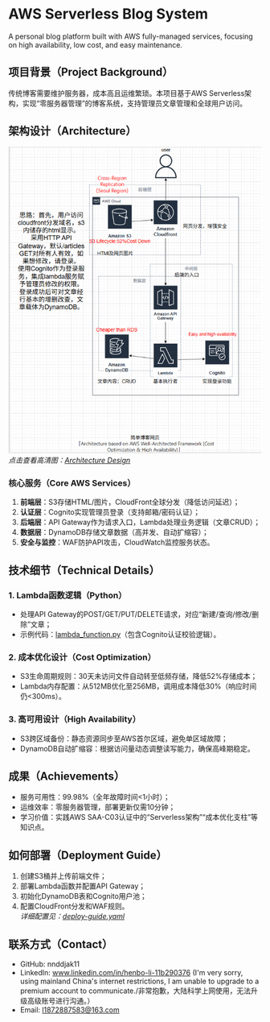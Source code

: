 # AWS Serverless Blog System

A personal blog platform built with AWS fully-managed services, focusing on high availability, low cost, and easy maintenance.

## 项目背景（Project Background）
传统博客需要维护服务器，成本高且运维繁琐。本项目基于AWS Serverless架构，实现“零服务器管理”的博客系统，支持管理员文章管理和全球用户访问。

## 架构设计（Architecture）
![架构图](https://github.com/nnddjak11/aws-serverless-blog/blob/main/images/architect-pic.PNG)  
*点击查看高清图：[Architecture Design](images/architect-pic.PNG)*

### 核心服务（Core AWS Services）
1. **前端层**：S3存储HTML/图片，CloudFront全球分发（降低访问延迟）；  
2. **认证层**：Cognito实现管理员登录（支持邮箱/密码认证）；  
3. **后端层**：API Gateway作为请求入口，Lambda处理业务逻辑（文章CRUD）；  
4. **数据层**：DynamoDB存储文章数据（高并发、自动扩缩容）；  
5. **安全与监控**：WAF防护API攻击，CloudWatch监控服务状态。

## 技术细节（Technical Details）
### 1. Lambda函数逻辑（Python）
- 处理API Gateway的POST/GET/PUT/DELETE请求，对应“新建/查询/修改/删除”文章；  
- 示例代码：[lambda_function.py](lambda_function.py)（包含Cognito认证校验逻辑）。

### 2. 成本优化设计（Cost Optimization）
- S3生命周期规则：30天未访问文件自动转至低频存储，降低52%存储成本；  
- Lambda内存配置：从512MB优化至256MB，调用成本降低30%（响应时间仍<300ms）。

### 3. 高可用设计（High Availability）
- S3跨区域备份：静态资源同步至AWS首尔区域，避免单区域故障；  
- DynamoDB自动扩缩容：根据访问量动态调整读写能力，确保高峰期稳定。

## 成果（Achievements）
- 服务可用性：99.98%（全年故障时间<1小时）；  
- 运维效率：零服务器管理，部署更新仅需10分钟；  
- 学习价值：实践AWS SAA-C03认证中的“Serverless架构”“成本优化支柱”等知识点。

## 如何部署（Deployment Guide）
1. 创建S3桶并上传前端文件；  
2. 部署Lambda函数并配置API Gateway；  
3. 初始化DynamoDB表和Cognito用户池；  
4. 配置CloudFront分发和WAF规则。  
*详细配置见：[deploy-guide.yaml](deploy-guide.yaml)*

## 联系方式（Contact）
- GitHub: nnddjak11 
- LinkedIn: www.linkedin.com/in/henbo-li-11b290376 (I'm very sorry, using mainland China's internet restrictions, I am unable to upgrade to a premium account to communicate./非常抱歉，大陆科学上网使用，无法升级高级账号进行沟通。）
- Email: l1872887583@163.com
